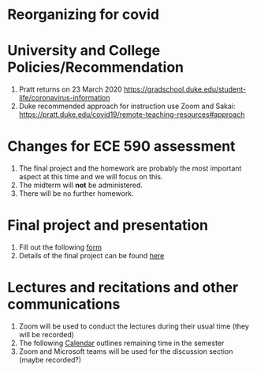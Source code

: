 # Reorganizing for covid

# University and College Policies/Recommendation
1. Pratt returns on 23 March 2020 https://gradschool.duke.edu/student-life/coronavirus-information
1. Duke recommended approach for instruction use Zoom and Sakai: https://pratt.duke.edu/covid19/remote-teaching-resources#approach

# Changes for ECE 590 assessment
1. The final project and the homework are probably the most important aspect at this time and we will
focus on this.
1. The midterm will **not** be administered.
1. There will be no further homework.

# Final project and presentation
1. Fill out the following [form](https://forms.office.com/Pages/ResponsePage.aspx?id=TsVyyzFKnk2xSh6jbfrJTE_Hp-8FY59IljjsKtut249UNVpTUExLUERVUFREREtXQjVWSzhJWE9UWS4u)
1. Details of the final project can be found [here](projects/final/instructions/final_project.pdf)

# Lectures and recitations and other communications
1. Zoom will be used to conduct the lectures during their usual time (they will be recorded)
1. The following [Calendar](covid-calendar.md) outlines remaining time in the semester
1. Zoom and Microsoft teams will be used for the discussion section (maybe recorded?)
